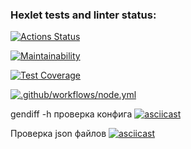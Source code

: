 ### Hexlet tests and linter status:
[![Actions Status](https://github.com/Shalygin-Sergey/frontend-project-46/workflows/hexlet-check/badge.svg)](https://github.com/Shalygin-Sergey/frontend-project-46/actions)

[![Maintainability](https://api.codeclimate.com/v1/badges/58f2eadd0086d4280507/maintainability)](https://codeclimate.com/github/Shalygin-Sergey/frontend-project-46/maintainability)

[![Test Coverage](https://api.codeclimate.com/v1/badges/58f2eadd0086d4280507/test_coverage)](https://codeclimate.com/github/Shalygin-Sergey/frontend-project-46/test_coverage)

[![.github/workflows/node.yml](https://github.com/Shalygin-Sergey/frontend-project-46/actions/workflows/node.yml/badge.svg)](https://github.com/Shalygin-Sergey/frontend-project-46/actions/workflows/node.yml)

gendiff -h проверка конфига
[![asciicast](https://asciinema.org/a/PmgC3fSUf1PWkdWalWNQ9Golt.svg)](https://asciinema.org/a/PmgC3fSUf1PWkdWalWNQ9Golt)

Проверка json файлов
[![asciicast](https://asciinema.org/a/35p9LaHUZt5Ydf5NjASyAuv5h.svg)](https://asciinema.org/a/35p9LaHUZt5Ydf5NjASyAuv5h)
